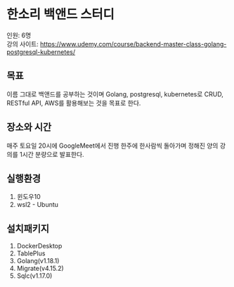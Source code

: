 # 한소리 백앤드 스터디
인원: 6명  
강의 사이트: https://www.udemy.com/course/backend-master-class-golang-postgresql-kubernetes/  
## 목표
이름 그대로 백앤드를 공부하는 것이며 Golang, postgresql, kubernetes로 CRUD, RESTful API, AWS를 활용해보는 것을 목표로 한다.  
## 장소와 시간
매주 토요일 20시에 GoogleMeet에서 진행 한주에 한사람씩 돌아가며 정해진 양의 강의를 1시간 분량으로 발표한다.
## 실행환경
1. 윈도우10
2. wsl2 - Ubuntu
## 설치패키지
1. DockerDesktop  
2. TablePlus  
3. Golang(v1.18.1)  
4. Migrate(v4.15.2)  
5. Sqlc(v1.17.0) 